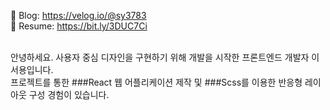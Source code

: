 📒 Blog: https://velog.io/@sy3783 <br/>
📄 Resume: https://bit.ly/3DUC7Ci <br/><br/>

안녕하세요. 사용자 중심 디자인을 구현하기 위해 개발을 시작한 프론트엔드 개발자 이서용입니다. <br/>
프로젝트를 통한 ###React 웹 어플리케이션 제작 및 ###Scss를 이용한 반응형 레이아웃 구성 경험이 있습니다.
